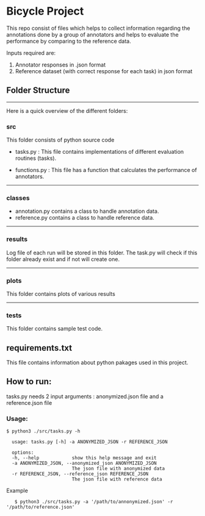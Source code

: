 # Bicycle Project


This repo consist of files which helps to collect information regarding the annotations done by a group of annotators and helps to evaluate the performance by comparing to the reference data. 

Inputs required are:
1. Annotator responses in .json format
2. Reference dataset (with correct response for each task) in json format

## Folder Structure
_____________________

Here is a quick overview of the different folders:

### src
This folder consists of python source code

* tasks.py : This file contains implementations of different evaluation routines (tasks).

* functions.py : This file has a function that calculates the performance of annotators.
_______________________
### classes
* annotation.py contains a class to handle annotation data.
* reference.py contains a class to handle reference data.

_______________________
### results
Log file of each run will be stored in this folder.
The task.py will check if this folder already exist and if not will create one. 

------------------------------
### plots
This folder contains plots of various results

------------------------------
### tests
This folder contains sample test code.

## requirements.txt
This file contains information about python pakages used in this project.

## How to run:
tasks.py needs 2 input arguments : anonymized.json file and a reference.json file

### Usage:

    $ python3 ./src/tasks.py -h

      usage: tasks.py [-h] -a ANONYMIZED_JSON -r REFERENCE_JSON

      options:
      -h, --help            show this help message and exit
      -a ANONYMIZED_JSON, --anonymized_json ANONYMIZED_JSON
                            The json file with anonymized data
      -r REFERENCE_JSON, --reference_json REFERENCE_JSON
                            The json file with reference data

Example
    
       $ python3 ./src/tasks.py -a '/path/to/annonymized.json' -r '/path/to/reference.json'